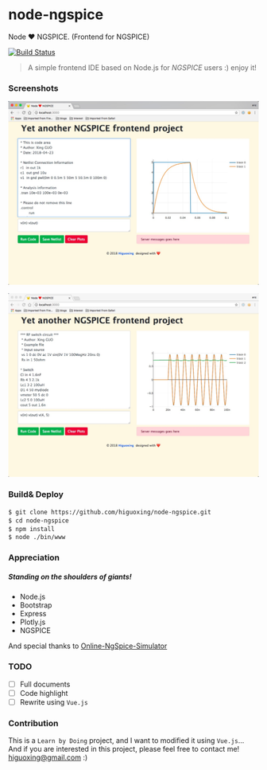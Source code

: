 # node-ngspice
Node ❤ NGSPICE. (Frontend for NGSPICE)

[![Build Status](https://travis-ci.org/Higuoxing/node-ngspice.svg?branch=master)](https://travis-ci.org/Higuoxing/node-ngspice)

> A simple frontend IDE based on Node.js for *NGSPICE* users :) enjoy it!

### Screenshots

![screenshot](./.screenshot/screenshot.jpg)

![screenshot](./.screenshot/screenshot_1.jpg)

### Build& Deploy

```bash
$ git clone https://github.com/higuoxing/node-ngspice.git
$ cd node-ngspice
$ npm install
$ node ./bin/www
```

### Appreciation

##### Standing on the shoulders of giants!

* Node.js
* Bootstrap
* Express
* Plotly.js
* NGSPICE

And special thanks to [Online-NgSpice-Simulator](https://github.com/FOSSEE/Online-NgSpice-Simulator)

### TODO

- [ ] Full documents
- [ ] Code highlight
- [ ] Rewrite using `Vue.js`

### Contribution

This is a `Learn by Doing` project, and I want to modified it using `Vue.js`... And if you are interested in this project, please feel free to contact me! <higuoxing@gmail.com> :)
